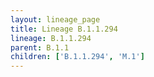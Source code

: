 ```yaml
---
layout: lineage_page
title: Lineage B.1.1.294
lineage: B.1.1.294
parent: B.1.1
children: ['B.1.1.294', 'M.1']
---
```


